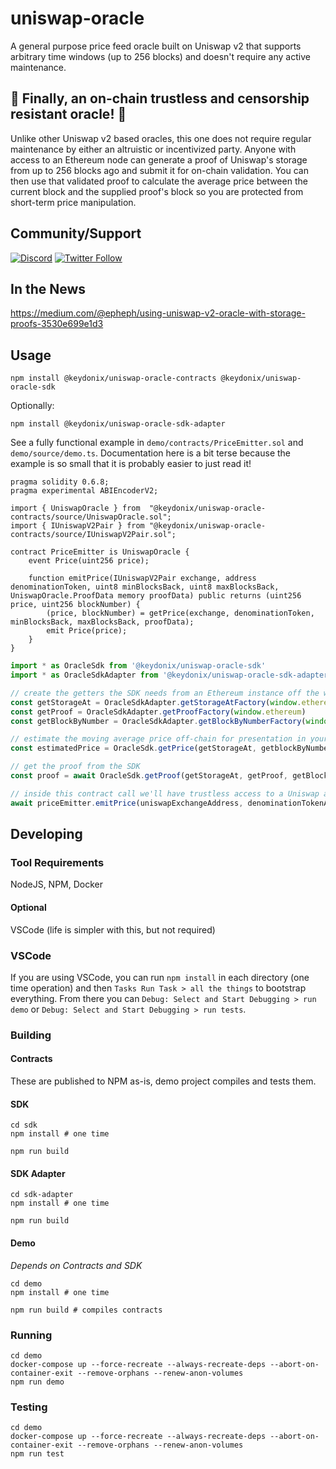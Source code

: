 # uniswap-oracle
A general purpose price feed oracle built on Uniswap v2 that supports arbitrary time windows (up to 256 blocks) and doesn't require any active maintenance.

## 🎊 Finally, an on-chain trustless and censorship resistant oracle! 🎉
Unlike other Uniswap v2 based oracles, this one does not require regular maintenance by either an altruistic or incentivized party.  Anyone with access to an Ethereum node can generate a proof of Uniswap's storage from up to 256 blocks ago and submit it for on-chain validation.  You can then use that validated proof to calculate the average price between the current block and the supplied proof's block so you are protected from short-term price manipulation.

## Community/Support
[![Discord](https://img.shields.io/discord/516762394547060756?label=Discord&style=plastic)](https://discord.gg/cM9A5v8)
[![Twitter Follow](https://img.shields.io/twitter/follow/keydonix?style=social)](https://twitter.com/keydonix)

## In the News
https://medium.com/@epheph/using-uniswap-v2-oracle-with-storage-proofs-3530e699e1d3

## Usage
```
npm install @keydonix/uniswap-oracle-contracts @keydonix/uniswap-oracle-sdk
```
Optionally:
```
npm install @keydonix/uniswap-oracle-sdk-adapter
```
See a fully functional example in `demo/contracts/PriceEmitter.sol` and `demo/source/demo.ts`.  Documentation here is a bit terse because the example is so small that it is probably easier to just read it!
```solidity
pragma solidity 0.6.8;
pragma experimental ABIEncoderV2;

import { UniswapOracle } from  "@keydonix/uniswap-oracle-contracts/source/UniswapOracle.sol";
import { IUniswapV2Pair } from "@keydonix/uniswap-oracle-contracts/source/IUniswapV2Pair.sol";

contract PriceEmitter is UniswapOracle {
	event Price(uint256 price);

	function emitPrice(IUniswapV2Pair exchange, address denominationToken, uint8 minBlocksBack, uint8 maxBlocksBack, UniswapOracle.ProofData memory proofData) public returns (uint256 price, uint256 blockNumber) {
		(price, blockNumber) = getPrice(exchange, denominationToken, minBlocksBack, maxBlocksBack, proofData);
		emit Price(price);
	}
}
```
```ts
import * as OracleSdk from '@keydonix/uniswap-oracle-sdk'
import * as OracleSdkAdapter from '@keydonix/uniswap-oracle-sdk-adapter'

// create the getters the SDK needs from an Ethereum instance off the window.  you could use `window.web3.currentProvider` instead of `window.ethereum` if that is what is available
const getStorageAt = OracleSdkAdapter.getStorageAtFactory(window.ethereum)
const getProof = OracleSdkAdapter.getProofFactory(window.ethereum)
const getBlockByNumber = OracleSdkAdapter.getBlockByNumberFactory(window.ethereum)

// estimate the moving average price off-chain for presentation in your UI
const estimatedPrice = OracleSdk.getPrice(getStorageAt, getblockByNumber, uniswapExchangeAddress, denominationTokenAddress, blockNumber)

// get the proof from the SDK
const proof = await OracleSdk.getProof(getStorageAt, getProof, getBlockByNumber, uniswapExchangeAddress, denominationTokenAddress, blockNumber)

// inside this contract call we'll have trustless access to a Uniswap average price between `blockNumber` and `currentBlockNumber`
await priceEmitter.emitPrice(uniswapExchangeAddress, denominationTokenAddress, minBlocksBackAllowed, maxBlocksBackAllowed, proof)
```

## Developing
### Tool Requirements
NodeJS, NPM, Docker
#### Optional
VSCode (life is simpler with this, but not required)

### VSCode
If you are using VSCode, you can run `npm install` in each directory (one time operation) and then `Tasks Run Task > all the things` to bootstrap everything.  From there you can `Debug: Select and Start Debugging > run demo` or `Debug: Select and Start Debugging > run tests`.

### Building
#### Contracts
These are published to NPM as-is, demo project compiles and tests them.
#### SDK
```
cd sdk
npm install # one time

npm run build
```
#### SDK Adapter
```
cd sdk-adapter
npm install # one time

npm run build
```
#### Demo
_Depends on Contracts and SDK_
```
cd demo
npm install # one time

npm run build # compiles contracts
```

### Running
```
cd demo
docker-compose up --force-recreate --always-recreate-deps --abort-on-container-exit --remove-orphans --renew-anon-volumes
npm run demo
```

### Testing
```
cd demo
docker-compose up --force-recreate --always-recreate-deps --abort-on-container-exit --remove-orphans --renew-anon-volumes
npm run test
```

